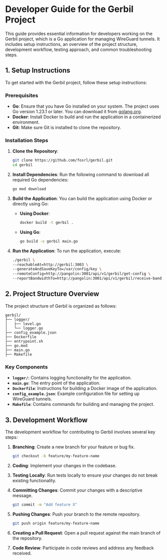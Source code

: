 # Developer Guide for the Gerbil Project

This guide provides essential information for developers working on the Gerbil project, which is a Go application for managing WireGuard tunnels. It includes setup instructions, an overview of the project structure, development workflow, testing approach, and common troubleshooting steps.

## 1. Setup Instructions

To get started with the Gerbil project, follow these setup instructions:

### Prerequisites
- **Go**: Ensure that you have Go installed on your system. The project uses Go version 1.23.1 or later. You can download it from [golang.org](https://golang.org/dl/).
- **Docker**: Install Docker to build and run the application in a containerized environment.
- **Git**: Make sure Git is installed to clone the repository.

### Installation Steps
1. **Clone the Repository**:
   ```bash
   git clone https://github.com/fosrl/gerbil.git
   cd gerbil
   ```

2. **Install Dependencies**:
   Run the following command to download all required Go dependencies:
   ```bash
   go mod download
   ```

3. **Build the Application**:
   You can build the application using Docker or directly using Go:
   - **Using Docker**:
     ```bash
     docker build -t gerbil .
     ```
   - **Using Go**:
     ```bash
     go build -o gerbil main.go
     ```

4. **Run the Application**:
   To run the application, execute:
    ```bash
    ./gerbil \
    --reachableAt=http://gerbil:3003 \
    --generateAndSaveKeyTo=/var/config/key \
    --remoteConfig=http://pangolin:3001/api/v1/gerbil/get-config \
    --reportBandwidthTo=http://pangolin:3001/api/v1/gerbil/receive-bandwidth
    ```

## 2. Project Structure Overview

The project structure of Gerbil is organized as follows:

```
gerbil/
├── logger/
│   ├── level.go
│   └── logger.go
├── config_example.json
├── Dockerfile
├── entrypoint.sh
├── go.mod
├── main.go
├── Makefile
```

### Key Components

- **`logger/`**: Contains logging functionality for the application.
- **`main.go`**: The entry point of the application.
- **`Dockerfile`**: Instructions for building a Docker image of the application.
- **`config_example.json`**: Example configuration file for setting up WireGuard tunnels.
- **`Makefile`**: Contains commands for building and managing the project.

## 3. Development Workflow

The development workflow for contributing to Gerbil involves several key steps:

1. **Branching**: Create a new branch for your feature or bug fix.
   ```bash
   git checkout -b feature/my-feature-name
   ```

2. **Coding**: Implement your changes in the codebase.

3. **Testing Locally**: Run tests locally to ensure your changes do not break existing functionality.

4. **Committing Changes**: Commit your changes with a descriptive message.
   ```bash
   git commit -m "Add feature X"
   ```

5. **Pushing Changes**: Push your branch to the remote repository.
   ```bash
   git push origin feature/my-feature-name
   ```

6. **Creating a Pull Request**: Open a pull request against the main branch of the repository.

7. **Code Review**: Participate in code reviews and address any feedback received.